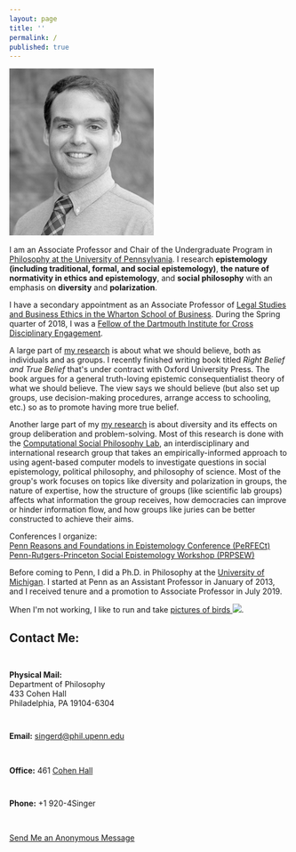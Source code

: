 ```yaml
---
layout: page
title: ''
permalink: /
published: true
---
```

<div style="width: 100%;" markdown="1">

<dl class="captioned-img alignright" style="max-width:260px">
  
  <dt><img src="images/singer-2.jpg" alt="Picture of Daniel J. Singer" /></dt>
  
</dl>

I am an Associate Professor and Chair of the Undergraduate Program in [Philosophy at the University of Pennsylvania](http://philosophy.sas.upenn.edu/). I research **epistemology (including traditional, formal, and social epistemology)**, **the nature of normativity in ethics and epistemology**, and **social philosophy** with an emphasis on **diversity** and **polarization**. 

I have a secondary appointment as an Associate Professor of [Legal Studies and Business Ethics in the Wharton School of Business](https://lgst.wharton.upenn.edu/). During the Spring quarter of 2018, I was a [Fellow of the Dartmouth Institute for Cross Disciplinary Engagement](http://ice.dartmouth.edu/fellows-program/daniel-singer).

A large part of [my research](http://www.danieljsinger.com/research/) is about what we should believe, both as individuals and as groups. I recently finished writing book titled _Right Belief and True Belief_ that's under contract with Oxford University Press. The book argues for a general truth-loving epistemic consequentialist theory of what we should believe. The view says we should believe (but also set up groups, use decision-making procedures, arrange access to schooling, etc.) so as to promote having more true belief. 

Another large part of my [my research](http://www.danieljsinger.com/research/) is about diversity and its effects on group deliberation and problem-solving. Most of this research is done with the [Computational Social Philosophy Lab](/CSPL/), an interdisciplinary and international research group that takes an empirically-informed approach to using agent-based computer models to investigate questions in social epistemology, political philosophy, and philosophy of science. Most of the group's work focuses on topics like diversity and polarization in groups, the nature of expertise, how the structure of groups (like scientific lab groups) affects what information the group receives, how democracies can improve or hinder information flow, and how groups like juries can be better constructed to achieve their aims. 

Conferences I organize:  
[Penn Reasons and Foundations in Epistemology Conference (PeRFECt)](http://www.danieljsinger.com/PeRFECt5/)  
[Penn-Rutgers-Princeton Social Epistemology Workshop (PRPSEW)](http://www.danieljsinger.com/PRPSEW/)

Before coming to Penn, I did a Ph.D. in Philosophy at the [University of Michigan](http://www.lsa.umich.edu/philosophy/). I started at Penn as an Assistant Professor in January of 2013, and I received tenure and a promotion to Associate Professor in July 2019.
</div>

When I'm not working, I like to run and take <a target="_blank" href="https://www.instagram.com/philosophydan/">pictures of birds  <img style="height:.8em;vertical-align:baseline;" src="http://www.danieljsinger.com/images/instaicon.png" /></a>.


<a id="contact"></a>
<h2>Contact Me:</h2>

<div class="grid-container outline">
  <div class="row" style="padding-bottom: 1em">
    <div class="col-2" style="padding-top: 1em;">
    <p><b>Physical Mail:</b><br />
      Department of Philosophy<br />
      433 Cohen Hall<br />
      Philadelphia, PA 19104-6304</p>
    </div>
    <div class="col-2" style="padding-top: 1em;">
      <p><b>Email:</b> <a href="mailto:singerd@phil.upenn.edu">singerd@phil.upenn.edu</a></p>
      <br />
      <p><b>Office:</b> 461 <a href="http://www.facilities.upenn.edu/maps/locations/cohen-hall-claudia">Cohen Hall</a></p>
    </div>
    <div class="col-2" style="padding-top: 1em;">
      <p><b>Phone:</b> +1 920-4Singer</p>
      <br />
      <p><a href="http://www.danieljsinger.com/anonmessage/">Send Me an Anonymous Message</a></p>
    </div>
  </div>
</div>
